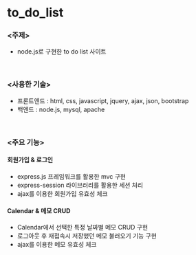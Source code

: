 # to_do_list

### <주제>
- node.js로 구현한 to do list 사이트

<br />

### <사용한 기술>

- 프론트엔드 : html, css, javascript, jquery, ajax, json, bootstrap  
- 백엔드 : node.js, mysql, apache

<br />

### <주요 기능>

#### 회원가입 & 로그인  
  - express.js 프레임워크를 활용한 mvc 구현  
  - express-session 라이브러리를 활용한 세션 처리    
  - ajax를 이용한 회원가입 유효성 체크
  
#### Calendar & 메모 CRUD
  - Calendar에서 선택한 특정 날짜별 메모 CRUD 구현
  - 로그아웃 후 재접속시 저장했던 메모 불러오기 기능 구현
  - ajax를 이용한 메모 유효성 체크


